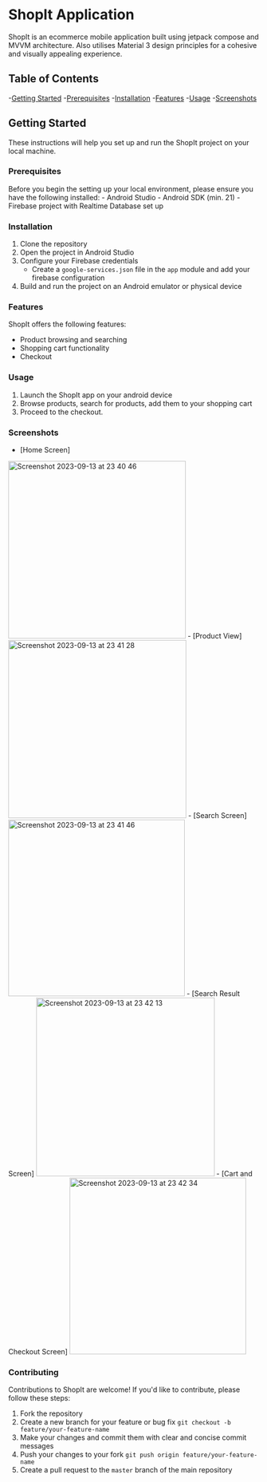 # ShopIt Application

ShopIt is an ecommerce mobile application built using jetpack compose and MVVM architecture.
Also utilises Material 3 design principles for a cohesive and visually appealing experience.


## Table of Contents
-[Getting Started](#getting-started)
    -[Prerequisites](#prerequisites)
    -[Installation](#installation)
-[Features](#features)
-[Usage](#usage)
-[Screenshots](#screenshots)



## Getting Started

These instructions will help you set up and run the ShopIt project on your local machine.

### Prerequisites
Before you begin the setting up your local environment, please ensure you have the following installed:
    - Android Studio
    - Android SDK (min. 21)
    - Firebase project with Realtime Database set up

### Installation
1. Clone the repository
2. Open the project in Android Studio
3. Configure your Firebase credentials
    - Create a `google-services.json` file in the `app` module and add your firebase configuration
4. Build and run the project on an Android emulator or physical device

### Features
ShopIt offers the following features:
- Product browsing and searching
- Shopping cart functionality
- Checkout 

### Usage
1. Launch the ShopIt app on your android device
2. Browse products, search for products, add them to your shopping cart
3. Proceed to the checkout.

### Screenshots
- [Home Screen]
<img width="356" alt="Screenshot 2023-09-13 at 23 40 46" src="https://github.com/davidMorekwa/ShopIt/assets/70270638/73aa156f-4d1e-4548-80fa-4dcb3bf2e217">
- [Product View]
<img width="357" alt="Screenshot 2023-09-13 at 23 41 28" src="https://github.com/davidMorekwa/ShopIt/assets/70270638/11b850c8-b7b4-4cad-82cb-00c58f1d175d">
- [Search Screen]
<img width="354" alt="Screenshot 2023-09-13 at 23 41 46" src="https://github.com/davidMorekwa/ShopIt/assets/70270638/8349a56f-6a35-4831-969b-13a842d54d79">
- [Search Result Screen]
<img width="358" alt="Screenshot 2023-09-13 at 23 42 13" src="https://github.com/davidMorekwa/ShopIt/assets/70270638/13b2adf5-07f9-4257-9ab7-96db6c3147f4">
- [Cart and Checkout Screen]
<img width="354" alt="Screenshot 2023-09-13 at 23 42 34" src="https://github.com/davidMorekwa/ShopIt/assets/70270638/f941b461-47e7-4052-9f63-036c2554f8bb">


### Contributing
Contributions to ShopIt are welcome! If you'd like to contribute, please follow these steps:
1. Fork the repository
2. Create a new branch for your feature or bug fix `git checkout -b feature/your-feature-name`
3. Make your changes and commit them with clear and concise commit messages
4. Push your changes to your fork `git push origin feature/your-feature-name`
5. Create a pull request to the `master` branch of the main repository




